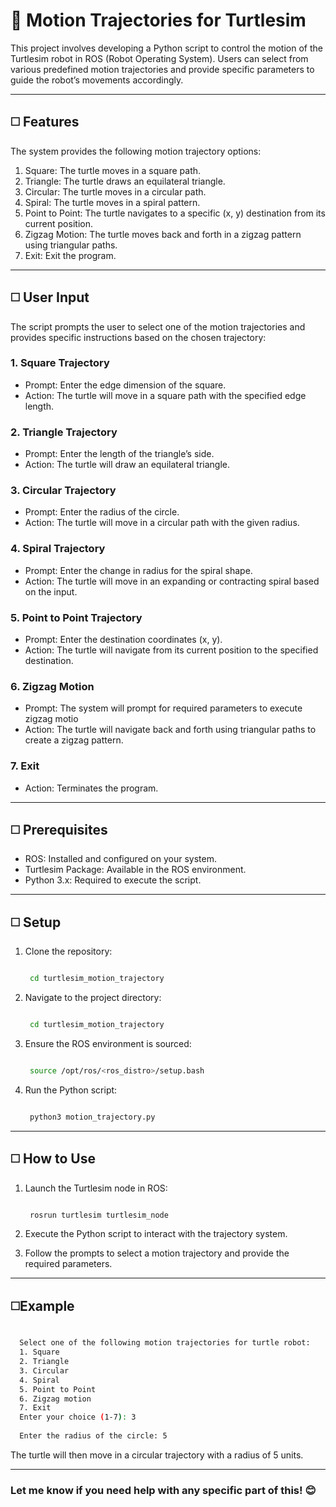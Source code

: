 # :turtle: **Motion Trajectories for Turtlesim**

This project involves developing a Python script to control the motion of the Turtlesim robot in ROS (Robot Operating System). Users can select from various predefined motion trajectories and provide specific parameters to guide the robot’s movements accordingly.

---

## :white_medium_square: **Features**
The system provides the following motion trajectory options:
1. Square: The turtle moves in a square path.
2. Triangle: The turtle draws an equilateral triangle.
3. Circular: The turtle moves in a circular path.
4. Spiral: The turtle moves in a spiral pattern.
5. Point to Point: The turtle navigates to a specific (x, y) destination from its current position.
6. Zigzag Motion: The turtle moves back and forth in a zigzag pattern using triangular paths.
7. Exit: Exit the program.

---

## :white_medium_square: **User Input**
The script prompts the user to select one of the motion trajectories and provides specific instructions based on the chosen trajectory:

### 1. Square Trajectory

+ Prompt: Enter the edge dimension of the square.
+ Action: The turtle will move in a square path with the specified edge length.

### 2. Triangle Trajectory

+ Prompt: Enter the length of the triangle’s side.
+ Action: The turtle will draw an equilateral triangle.

### 3. Circular Trajectory

+ Prompt: Enter the radius of the circle.
+ Action: The turtle will move in a circular path with the given radius.

### 4. Spiral Trajectory

+ Prompt: Enter the change in radius for the spiral shape.
+ Action: The turtle will move in an expanding or contracting spiral based on the input.

### 5. Point to Point Trajectory

+ Prompt: Enter the destination coordinates (x, y).
+ Action: The turtle will navigate from its current position to the specified destination.

### 6. Zigzag Motion

+ Prompt: The system will prompt for required parameters to execute zigzag motio
+ Action: The turtle will navigate back and forth using triangular paths to create a zigzag pattern.

### 7. Exit

+ Action: Terminates the program.

---

## :white_medium_square: Prerequisites

+ ROS: Installed and configured on your system.
+ Turtlesim Package: Available in the ROS environment.
+ Python 3.x: Required to execute the script.

---
##  :white_medium_square: Setup

1. Clone the repository:
   
   ```bash

    cd turtlesim_motion_trajectory

    ```
2. Navigate to the project directory:
   
   ```bash

    cd turtlesim_motion_trajectory

    ```
3. Ensure the ROS environment is sourced:
    
   ```bash

    source /opt/ros/<ros_distro>/setup.bash
   
    ```
4. Run the Python script:
    
   ```bash

    python3 motion_trajectory.py

    ```
   
---

## :white_medium_square: How to Use

1. Launch the Turtlesim node in ROS:
   
   ```bash

    rosrun turtlesim turtlesim_node

    ```
2. Execute the Python script to interact with the trajectory system.
3. Follow the prompts to select a motion trajectory and provide the required parameters.

---
##  :white_medium_square:Example

  ```bash

    Select one of the following motion trajectories for turtle robot:
    1. Square
    2. Triangle
    3. Circular
    4. Spiral
    5. Point to Point
    6. Zigzag motion
    7. Exit
    Enter your choice (1-7): 3
    
    Enter the radius of the circle: 5

  ```
The turtle will then move in a circular trajectory with a radius of 5 units.

---
### Let me know if you need help with any specific part of this! 😊  

